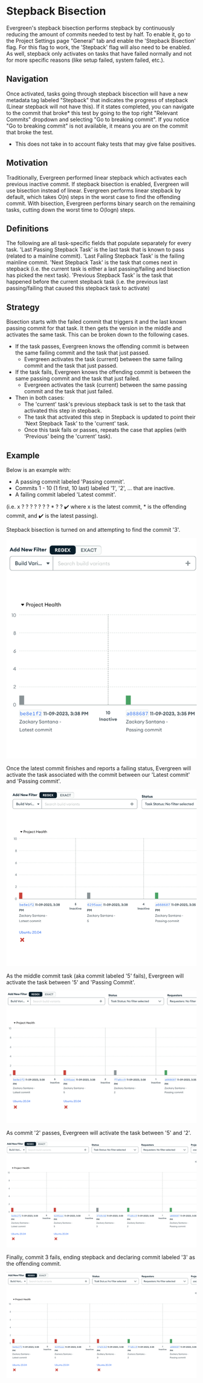 # Stepback Bisection
Evergreen's stepback bisection performs stepback by continuously reducing the amount of commits needed to test by half. To enable it, go to the Project Settings page "General" tab and enable the 'Stepback Bisection' flag. For this flag to work, the 'Stepback' flag will also need to be enabled. As well, stepback only activates on tasks that have failed normally and not for more specific reasons (like setup failed, system failed, etc.).

## Navigation
Once activated, tasks going through stepback biscection will have a new metadata tag labeled "Stepback" that indicates the progress of stepback (Linear stepback will not have this). If it states completed, you can navigate to the commit that broke* this test by going to the top right "Relevant Commits" dropdown and selecting "Go to breaking commit". If you notice "Go to breaking commit" is not available, it means you are on the commit that broke the test.

* This does not take in to account flaky tests that may give false positives.

## Motivation
Traditionally, Evergreen performed linear stepback which activates each previous inactive commit. If stepback bisection is enabled, Evergreen will use bisection instead of linear.
Evergreen performs linear stepback by default, which takes O(n) steps in the worst case to find the offending commit. With bisection, Evergreen performs binary search on the remaining tasks, cutting down the worst time to O(logn) steps.

## Definitions
The following are all task-specific fields that populate separately for every task.
'Last Passing Stepback Task' is the last task that is known to pass (related to a mainline commit).
'Last Failing Stepback Task' is the failing mainline commit.
'Next Stepback Task' is the task that comes next in stepback (i.e. the current task is either a last passing/failing and bisection has picked the next task).
'Previous Stepback Task' is the task that happened before the current stepback task (i.e. the previous last passing/failing that caused this stepback task to activate)

## Strategy
Bisection starts with the failed commit that triggers it and the last known passing commit for that task. It then gets the version in the middle and activates the same task. This can be broken down to the following cases.

- If the task passes, Evergreen knows the offending commit is between the same failing commit and the task that just passed.
    - Evergreen activates the task (current) between the same failing commit and the task that just passed.
- If the task fails, Evergreen knows the offending commit is between the same passing commit and the task that just failed.
    - Evergreen activates the task (current) between the same passing commit and the task that just failed.
- Then in both cases:
    - The 'current' task's previous stepback task is set to the task that activated this step in stepback.
    - The task that activated this step in Stepback is updated to point their 'Next Stepback Task' to the 'current' task.
    - Once this task fails or passes, repeats the case that applies (with 'Previous' being the 'current' task).

## Example
Below is an example with:
- A passing commit labeled 'Passing commit'.
- Commits 1 - 10 (1 first, 10 last) labeled '1', '2', ... that are inactive.
- A failing commit labeled 'Latest commit'.

(i.e. x ? ? ? ? ? ? ? * ? ? ✔️ where x is the latest commit, * is the offending commit, and ✔️ is the latest passing).

Stepback bisection is turned on and attempting to find the commit '3'.

![stepback-bisection-1.png](../images/stepback-bisection-1.png)

Once the latest commit finishes and reports a failing status, Evergreen will activate the task associated with the commit between our 'Latest commit' and 'Passing commit'.

![stepback-bisection-2.png](../images/stepback-bisection-2.png)

As the middle commit task (aka commit labeled '5' fails), Evergreen will activate the task between '5' and 'Passing Commit'.

![stepback-bisection-3.png](../images/stepback-bisection-3.png)

As commit '2' passes, Evergreen will activate the task between '5' and '2'.

![stepback-bisection-4.png](../images/stepback-bisection-4.png)

Finally, commit 3 fails, ending stepback and declaring commit labeled '3' as the offending commit.

![stepback-bisection-5.png](../images/stepback-bisection-5.png)